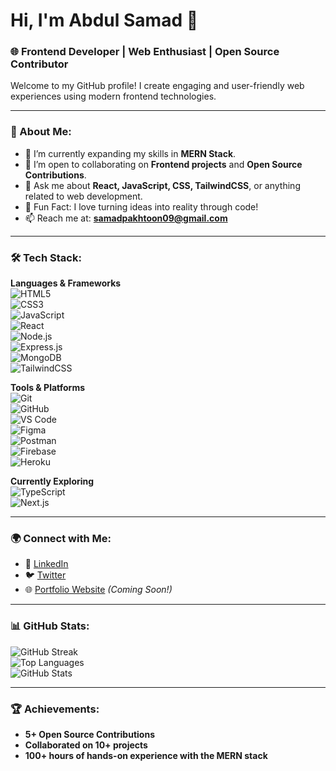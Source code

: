 # Hi, I'm Abdul Samad 👋  
### 🌐 Frontend Developer | Web Enthusiast | Open Source Contributor  

Welcome to my GitHub profile! I create engaging and user-friendly web experiences using modern frontend technologies.  

---

### 🌟 About Me:  
- 🌱 I’m currently expanding my skills in **MERN Stack**.  
- 👯 I’m open to collaborating on **Frontend projects** and **Open Source Contributions**.  
- 💬 Ask me about **React, JavaScript, CSS, TailwindCSS**, or anything related to web development.  
- 🎯 Fun Fact: I love turning ideas into reality through code!  
- 📫 Reach me at: **[samadpakhtoon09@gmail.com](mailto:samadpakhtoon09@gmail.com)**  

---

### 🛠 Tech Stack:  

**Languages & Frameworks**  
![HTML5](https://img.shields.io/badge/-HTML5-E34F26?logo=html5&logoColor=fff)  
![CSS3](https://img.shields.io/badge/-CSS3-1572B6?logo=css3&logoColor=fff)  
![JavaScript](https://img.shields.io/badge/-JavaScript-F7DF1E?logo=javascript&logoColor=black)  
![React](https://img.shields.io/badge/-React-61DAFB?logo=react&logoColor=black)  
![Node.js](https://img.shields.io/badge/-Node.js-339933?logo=node.js&logoColor=fff)  
![Express.js](https://img.shields.io/badge/-Express.js-000000?logo=express&logoColor=fff)  
![MongoDB](https://img.shields.io/badge/-MongoDB-47A248?logo=mongodb&logoColor=fff)  
![TailwindCSS](https://img.shields.io/badge/-Tailwind%20CSS-06B6D4?logo=tailwind-css&logoColor=fff)  

**Tools & Platforms**  
![Git](https://img.shields.io/badge/-Git-F05032?logo=git&logoColor=fff)  
![GitHub](https://img.shields.io/badge/-GitHub-181717?logo=github&logoColor=fff)  
![VS Code](https://img.shields.io/badge/-Visual%20Studio%20Code-007ACC?logo=visual-studio-code&logoColor=fff)  
![Figma](https://img.shields.io/badge/-Figma-F24E1E?logo=figma&logoColor=fff)  
![Postman](https://img.shields.io/badge/-Postman-FF6C37?logo=postman&logoColor=fff)  
![Firebase](https://img.shields.io/badge/-Firebase-FFCA28?logo=firebase&logoColor=black)  
![Heroku](https://img.shields.io/badge/-Heroku-430098?logo=heroku&logoColor=fff)  

**Currently Exploring**  
![TypeScript](https://img.shields.io/badge/-TypeScript-3178C6?logo=typescript&logoColor=fff)  
![Next.js](https://img.shields.io/badge/-Next.js-000000?logo=next.js&logoColor=fff)  

---

### 🌍 Connect with Me:  
- 💼 [LinkedIn](https://www.linkedin.com/in/abdlsamad/)  
- 🐦 [Twitter](https://twitter.com/ABDLSamaD)  
- 🌐 [Portfolio Website](https://abdlsamad.dev) *(Coming Soon!)*  

---

### 📊 GitHub Stats:  
![GitHub Streak](https://github-readme-streak-stats.herokuapp.com/?user=ABDLSamaD&theme=radical)  
![Top Languages](https://github-readme-stats.vercel.app/api/top-langs/?username=ABDLSamaD&layout=compact&theme=radical)  
![GitHub Stats](https://github-readme-stats.vercel.app/api?username=ABDLSamaD&show_icons=true&theme=radical)  

---

### 🏆 Achievements:  
- **5+ Open Source Contributions**  
- **Collaborated on 10+ projects**  
- **100+ hours of hands-on experience with the MERN stack**  
